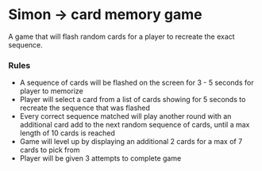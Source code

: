 # Simon -> card memory game

A game that will flash random cards for a player to recreate the exact sequence.

### Rules

- A sequence of cards will be flashed on the screen for 3 - 5 seconds for player to memorize 
- Player will select a card from a list of cards showing for 5 seconds to recreate the sequence that was flashed
- Every correct sequence matched will play another round with an additional card add to the next random sequence of cards, until a max length of 10 cards is reached
- Game will level up by displaying an additional 2 cards for a max of 7 cards to pick from
- Player will be given 3 attempts to complete game